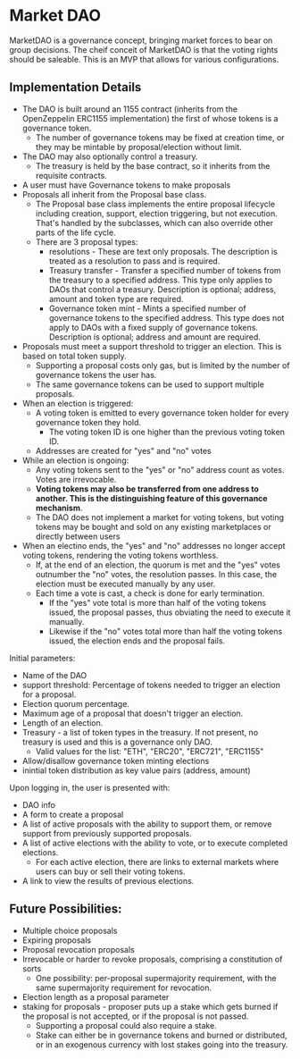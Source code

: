 # Market DAO

MarketDAO is a governance concept, bringing market forces to bear on group decisions.  The cheif conceit of MarketDAO is that the voting rights should be saleable.  This is an MVP that allows for various configurations.

## Implementation Details

  - The DAO is built around an 1155 contract (inherits from the OpenZeppelin ERC1155 implementation) the first of whose tokens is a governance token.  
    - The number of governance tokens may be fixed at creation time, or they may be mintable by proposal/election without limit.
  - The DAO may also optionally control a treasury.
    - The treasury is held by the base contract, so it inherits from the requisite contracts.
  - A user must have Governance tokens to make proposals
  - Proposals all inherit from the Proposal base class.
    - The Proposal base class implements the entire proposal lifecycle including creation, support, election triggering, but not execution.  That's handled by the subclasses, which can also override other parts of the life cycle.
    - There are 3 proposal types:
        - resolutions - These are text only proposals.  The description is treated as a resolution to pass and is required. 
        - Treasury transfer - Transfer a specified number of tokens from the treasury to a specified address.  This type only applies to DAOs that control a treasury.  Description is optional; address, amount and token type are required.
        - Governance token mint - Mints a specified number of governance tokens to the specified address.  This type does not apply to DAOs with a fixed supply of governance tokens. Description is optional; address and amount are required.
  - Proposals must meet a support threshold to trigger an election.  This is based on total token supply.
    - Supporting a proposal costs only gas, but is limited by the number of governance tokens the user has. 
    - The same governance tokens can be used to support multiple proposals.
  - When an election is triggered:
    - A voting token is emitted to every governance token holder for every governance token they hold.  
        - The voting token ID is one higher than the previous voting token ID.
    - Addresses are created for "yes" and "no" votes
  - While an election is ongoing:
    - Any voting tokens sent to the "yes" or "no" address count as votes. Votes are irrevocable.
    - **Voting tokens may also be transferred from one address to another.  This is the distinguishing feature of this governance mechanism**.
    - The DAO does not implement a market for voting tokens, but voting tokens may be bought and sold on any existing marketplaces or directly between users
  - When an electino ends, the "yes" and "no" addresses no longer accept voting tokens, rendering the voting tokens worthless.
    - If, at the end of an election, the quorum is met and the "yes" votes outnumber the "no" votes, the resolution passes.  In this case, the election must be executed manually by any user.
    - Each time a vote is cast, a check is done for early termination.
        - If the "yes" vote total is more than half of the voting tokens issued, the proposal passes, thus obviating the need to execute it manually.
        - Likewise if the "no" votes total more than half the voting tokens issued, the election ends and the proposal fails.

Initial parameters:
  - Name of the DAO
  - support threshold:  Percentage of tokens needed to trigger an election for a proposal.
  - Election quorum percentage.
  - Maximum age of a proposal that doesn't trigger an election.
  - Length of an election.
  - Treasury - a list of token types in the treasury.  If not present, no treasury is used and this is a governance only DAO.
    - Valid values for the list: "ETH", "ERC20", "ERC721", "ERC1155"
  - Allow/disallow governance token minting elections
  - inintial token distribution as key value pairs (address, amount)

Upon logging in, the user is presented with:
  - DAO info
  - A form to create a proposal
  - A list of active proposals with the ability to support them, or remove support from previously supported proposals.
  - A list of active elections with the ability to vote, or to execute completed elections.
    - For each active election, there are links to external markets where users can buy or sell their voting tokens.
  - A link to view the results of previous elections.

## Future Possibilities:
  - Multiple choice proposals
  - Expiring proposals
  - Proposal revocation proposals
  - Irrevocable or harder to revoke proposals, comprising a constitution of sorts
    - One possibility:  per-proposal supermajority requirement, with the same supermajority requirement for revocation.
  - Election length as a proposal parameter
  - staking for proposals - proposer puts up a stake which gets burned if the proposal is not accepted, or if the proposal is not passed.  
    - Supporting a proposal could also require a stake.
    - Stake can either be in governance tokens and burned or distributed, or in an exogenous currency with lost stakes going into the treasury.



